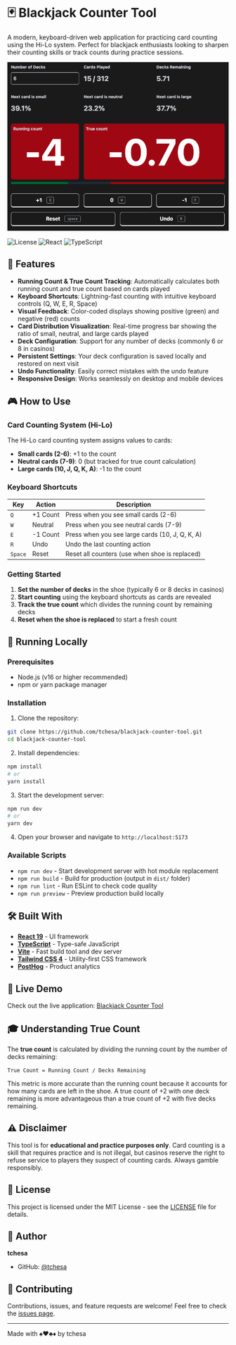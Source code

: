 # 🃏 Blackjack Counter Tool

A modern, keyboard-driven web application for practicing card counting using the Hi-Lo system. Perfect for blackjack enthusiasts looking to sharpen their counting skills or track counts during practice sessions.

<img src="/doc/screenshot.png" alt="Blackjack counter tool" />

![License](https://img.shields.io/badge/license-MIT-blue.svg)
![React](https://img.shields.io/badge/React-19.1.1-61dafb.svg)
![TypeScript](https://img.shields.io/badge/TypeScript-5.9.3-3178c6.svg)

## 🎯 Features

- **Running Count & True Count Tracking**: Automatically calculates both running count and true count based on cards played
- **Keyboard Shortcuts**: Lightning-fast counting with intuitive keyboard controls (Q, W, E, R, Space)
- **Visual Feedback**: Color-coded displays showing positive (green) and negative (red) counts
- **Card Distribution Visualization**: Real-time progress bar showing the ratio of small, neutral, and large cards played
- **Deck Configuration**: Support for any number of decks (commonly 6 or 8 in casinos)
- **Persistent Settings**: Your deck configuration is saved locally and restored on next visit
- **Undo Functionality**: Easily correct mistakes with the undo feature
- **Responsive Design**: Works seamlessly on desktop and mobile devices

## 🎮 How to Use

### Card Counting System (Hi-Lo)

The Hi-Lo card counting system assigns values to cards:

- **Small cards (2-6)**: +1 to the count
- **Neutral cards (7-9)**: 0 (but tracked for true count calculation)
- **Large cards (10, J, Q, K, A)**: -1 to the count

### Keyboard Shortcuts

| Key     | Action   | Description                                     |
| ------- | -------- | ----------------------------------------------- |
| `Q`     | +1 Count | Press when you see small cards (2-6)            |
| `W`     | Neutral  | Press when you see neutral cards (7-9)          |
| `E`     | -1 Count | Press when you see large cards (10, J, Q, K, A) |
| `R`     | Undo     | Undo the last counting action                   |
| `Space` | Reset    | Reset all counters (use when shoe is replaced)  |

### Getting Started

1. **Set the number of decks** in the shoe (typically 6 or 8 decks in casinos)
2. **Start counting** using the keyboard shortcuts as cards are revealed
3. **Track the true count** which divides the running count by remaining decks
4. **Reset when the shoe is replaced** to start a fresh count

## 🚀 Running Locally

### Prerequisites

- Node.js (v16 or higher recommended)
- npm or yarn package manager

### Installation

1. Clone the repository:

```bash
git clone https://github.com/tchesa/blackjack-counter-tool.git
cd blackjack-counter-tool
```

2. Install dependencies:

```bash
npm install
# or
yarn install
```

3. Start the development server:

```bash
npm run dev
# or
yarn dev
```

4. Open your browser and navigate to `http://localhost:5173`

### Available Scripts

- `npm run dev` - Start development server with hot module replacement
- `npm run build` - Build for production (output in `dist/` folder)
- `npm run lint` - Run ESLint to check code quality
- `npm run preview` - Preview production build locally

## 🛠️ Built With

- **[React 19](https://react.dev/)** - UI framework
- **[TypeScript](https://www.typescriptlang.org/)** - Type-safe JavaScript
- **[Vite](https://vite.dev/)** - Fast build tool and dev server
- **[Tailwind CSS 4](https://tailwindcss.com/)** - Utility-first CSS framework
- **[PostHog](https://posthog.com/)** - Product analytics

## 📱 Live Demo

Check out the live application: [Blackjack Counter Tool](https://tchesa.github.io/blackjack-counter-tool/)

## 🎓 Understanding True Count

The **true count** is calculated by dividing the running count by the number of decks remaining:

```
True Count = Running Count / Decks Remaining
```

This metric is more accurate than the running count because it accounts for how many cards are left in the shoe. A true count of +2 with one deck remaining is more advantageous than a true count of +2 with five decks remaining.

## ⚠️ Disclaimer

This tool is for **educational and practice purposes only**. Card counting is a skill that requires practice and is not illegal, but casinos reserve the right to refuse service to players they suspect of counting cards. Always gamble responsibly.

## 📄 License

This project is licensed under the MIT License - see the [LICENSE](LICENSE) file for details.

## 👤 Author

**tchesa**

- GitHub: [@tchesa](https://github.com/tchesa)

## 🤝 Contributing

Contributions, issues, and feature requests are welcome! Feel free to check the [issues page](https://github.com/tchesa/blackjack-counter-tool/issues).

---

Made with ♠️♥️♣️♦️ by tchesa
